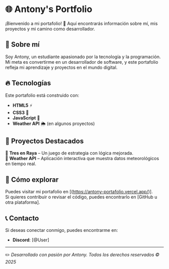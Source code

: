 # 🌐 Antony's Portfolio

¡Bienvenido a mi portafolio! 🚀 Aquí encontrarás información sobre mí, mis proyectos y mi camino como desarrollador.

## 📌 Sobre mí
Soy Antony, un estudiante apasionado por la tecnología y la programación. Mi meta es convertirme en un desarrollador de software, y este portafolio refleja mi aprendizaje y proyectos en el mundo digital.

## 🔥 Tecnologías
Este portafolio está construido con:
- **HTML5** ⚡
- **CSS3** 🎨
- **JavaScript** 🧠
- **Weather API** 🌦️ (en algunos proyectos)

## 📂 Proyectos Destacados
🔹 **Tres en Raya** – Un juego de estrategia con lógica mejorada.  
🔹 **Weather API** – Aplicación interactiva que muestra datos meteorológicos en tiempo real.  

## 🚀 Cómo explorar
Puedes visitar mi portafolio en [(https://antony-portafolio.vercel.app/)].  
Si quieres contribuir o revisar el código, puedes encontrarlo en [GitHub u otra plataforma].

## 📞 Contacto
Si deseas conectar conmigo, puedes encontrarme en:
- **Discord**: [@User]

---

✏️ _Desarrollado con pasión por Antony. Todos los derechos reservados © 2025_
